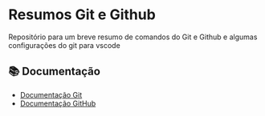 
# Resumos Git e Github

Repositório para um breve resumo de comandos do Git e Github e algumas configurações do git para vscode

## 📚 Documentação
- [Documentação Git](https://git-scm.com/doc)
- [Documentação GitHub](https://docs.github.com)


